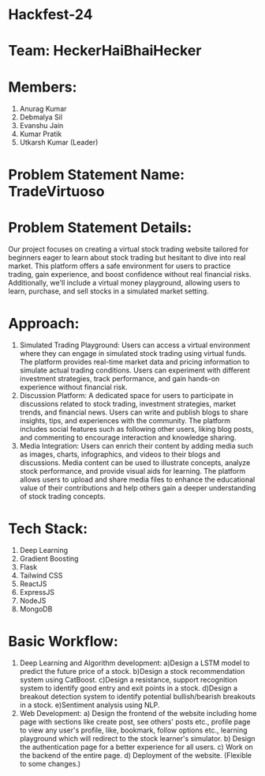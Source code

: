 # Hackfest-24
# Team: HeckerHaiBhaiHecker
# Members:
1. Anurag Kumar
2. Debmalya Sil
3. Evanshu Jain
4. Kumar Pratik
5. Utkarsh Kumar (Leader)
# Problem Statement Name: TradeVirtuoso

# Problem Statement Details:
Our project focuses on creating a virtual stock trading website tailored for beginners eager to learn about stock trading but hesitant to dive into real market. This platform offers a safe environment for users to practice trading, gain experience, and boost confidence without real financial risks. Additionally, we'll include a virtual money playground, allowing users to learn, purchase, and sell stocks in a simulated market setting.

# Approach:
1. Simulated Trading Playground: Users can access a virtual environment where they can engage in simulated stock trading using virtual funds. The platform provides real-time market data and pricing information to simulate actual trading conditions. Users can experiment with different investment strategies, track performance, and gain hands-on experience without financial risk.
2. Discussion Platform: A dedicated space for users to participate in discussions related to stock trading, investment strategies, market trends, and financial news. Users can write and publish blogs to share insights, tips, and experiences with the community. The platform includes social features such as following other users, liking blog posts, and commenting to encourage interaction and knowledge sharing.
3. Media Integration: Users can enrich their content by adding media such as images, charts, infographics, and videos to their blogs and discussions. Media content can be used to illustrate concepts, analyze stock performance, and provide visual aids for learning. The platform allows users to upload and share media files to enhance the educational
value of their contributions and help others gain a deeper understanding of stock trading concepts.

# Tech Stack:
1. Deep Learning
2. Gradient Boosting
3. Flask
4. Tailwind CSS
5. ReactJS
6. ExpressJS
7. NodeJS
8. MongoDB

# Basic Workflow:
1. Deep Learning and Algorithm development:
   a)Design a LSTM model to predict the future price of a stock.
   b)Design a stock recommendation system using CatBoost.
   c)Design a resistance, support recognition system to identify good entry and exit points in a stock.
   d)Design a breakout detection system to identify potential bullish/bearish breakouts in a stock.
   e)Sentiment analysis using NLP.
2. Web Development:
   a) Design the frontend of the website including home page with sections like create post, see others' posts etc., profile page to view any user's profile, like, bookmark, follow           options etc., learning playground which will redirect to the stock learner's simulator.
   b) Design the authentication page for a better experience for all users.
   c) Work on the backend of the entire page.
   d) Deployment of the website.
(Flexible to some changes.)
